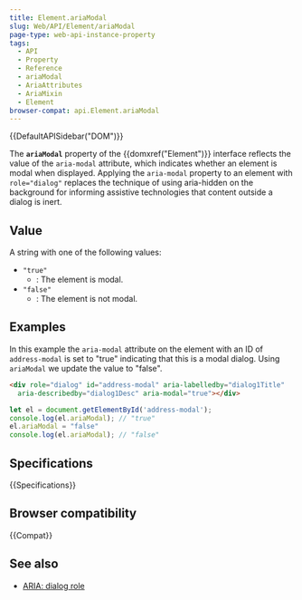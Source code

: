 ```yaml
---
title: Element.ariaModal
slug: Web/API/Element/ariaModal
page-type: web-api-instance-property
tags:
  - API
  - Property
  - Reference
  - ariaModal
  - AriaAttributes
  - AriaMixin
  - Element
browser-compat: api.Element.ariaModal
---
```

{{DefaultAPISidebar("DOM")}}

The **`ariaModal`** property of the {{domxref("Element")}} interface reflects the value of the `aria-modal` attribute, which indicates whether an element is modal when displayed. Applying the `aria-modal` property to an element with `role="dialog"` replaces the technique of using aria-hidden on the background for informing assistive technologies that content outside a dialog is inert.

## Value

A string with one of the following values:

- `"true"`
  - : The element is modal.
- `"false"`
  - : The element is not modal.

## Examples

In this example the `aria-modal` attribute on the element with an ID of `address-modal` is set to "true" indicating that this is a modal dialog. Using `ariaModal` we update the value to "false".

```html
<div role="dialog" id="address-modal" aria-labelledby="dialog1Title"
  aria-describedby="dialog1Desc" aria-modal="true"></div>
```

```js
let el = document.getElementById('address-modal');
console.log(el.ariaModal); // "true"
el.ariaModal = "false"
console.log(el.ariaModal); // "false"
```

## Specifications

{{Specifications}}

## Browser compatibility

{{Compat}}

## See also

- [ARIA: dialog role](/en-US/docs/Web/Accessibility/ARIA/Roles/dialog_role)
